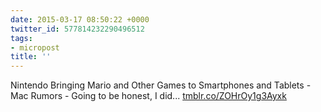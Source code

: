 ```yaml
---
date: 2015-03-17 08:50:22 +0000
twitter_id: 577814232290496512
tags:
- micropost
title: ''
---
```


Nintendo Bringing Mario and Other Games to Smartphones and Tablets - Mac Rumors - Going to be honest, I did... [tmblr.co/ZOHrOy1g3Ayxk](http://tmblr.co/ZOHrOy1g3Ayxk)
